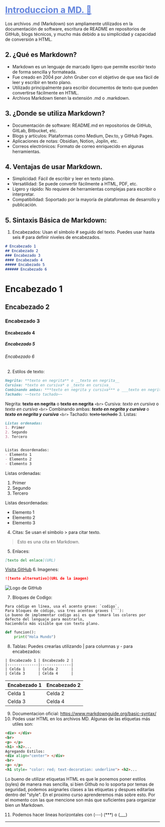 <h1 style = "color: #6485de ;text-decoration: underline "> Introduccion a MD. 📑</h1>
Los archivos .md (Markdown) son ampliamente utilizados en la documentación de software, escritura de README en repositorios de GitHub, blogs técnicos, y mucho más debido a su simplicidad y capacidad de conversión a HTML.

## 2. ¿Qué es Markdown?

- Markdown es un lenguaje de marcado ligero que permite escribir texto de forma sencilla y formateada.
- Fue creado en 2004 por John Gruber con el objetivo de que sea fácil de leer y escribir en texto plano.
- Utilizado principalmente para escribir documentos de texto que pueden convertirse fácilmente en HTML.
- Archivos Markdown tienen la extensión .md o .markdown.

## 3. ¿Donde se utiliza Markdown?

- Documentación de software: README.md en repositorios de GitHub, GitLab, Bitbucket, etc.
- Blogs y artículos: Plataformas como Medium, Dev.to, y GitHub Pages.
- Aplicaciones de notas: Obsidian, Notion, Joplin, etc.
- Correos electrónicos: Formato de correo enriquecido en algunas herramientas.

## 4. Ventajas de usar Markdown.

- Simplicidad: Fácil de escribir y leer en texto plano.
- Versatilidad: Se puede convertir fácilmente a HTML, PDF, etc.
- Ligero y rápido: No requiere de herramientas complejas para escribir o interpretar.
- Compatibilidad: Soportado por la mayoría de plataformas de desarrollo y publicación.

## 5. Sintaxis Básica de Markdown:

1. Encabezados: Usan el símbolo # seguido del texto. Puedes usar hasta seis # para definir niveles de encabezados.

```md
# Encabezado 1
## Encabezado 2
### Encabezado 3
#### Encabezado 4
##### Encabezado 5
###### Encabezado 6

```

# Encabezado 1

## Encabezado 2

### Encabezado 3

#### Encabezado 4

##### Encabezado 5

###### Encabezado 6

2. Estilos de texto:

```md
Negrita: **texto en negrita** o __texto en negrita__
Cursiva: *texto en cursiva* o _texto en cursiva_
Combinando ambas: ***texto en negrita y cursiva*** o ___texto en negrita y cursiva___
Tachado: ~~texto tachado~~
```

Negrita: **texto en negrita** o __texto en negrita__ `<br>`
Cursiva: *texto en cursiva* o _texto en cursiva_ `<br>`
Combinando ambas: ***texto en negrita y cursiva*** o ___texto en negrita y cursiva___ `<br>`
Tachado: ~~texto tachado~~
3. Listas:

```md
Listas ordenadas:
1. Primer
2. Segundo
3. Tercero


Listas desordenadas:
- Elemento 1
- Elemento 2
- Elemento 3
```

Listas ordenadas:

1. Primer
2. Segundo
3. Tercero

Listas desordenadas:

- Elemento 1
- Elemento 2
- Elemento 3

4. Citas: Se usan el símbolo > para citar texto.

> Esto es una cita en Markdown.

5. Enlaces:

```md
[texto del enlace](URL)

```

[Visita GitHub](https://github.com)
6. Imagenes:

```md
![texto alternativo](URL de la imagen)
```

![Logo de GitHub](https://github.githubassets.com/images/modules/logos_page/GitHub-Mark.png)

7. Bloques de Codigo:

```
Para código en línea, usa el acento grave: `codigo`.
Para bloques de código, usa tres acentos graves (```):
Lo bueno de implementar codigo asi es que tomará los colores por defecto del lenguaje para mostrarlo,
haciendolo más visible que con texto plano.
```

```python
def funcion():
    print("Hola Mundo")
```

8. Tablas: Puedes crearlas utilizando | para columnas y - para encabezados:

```
| Encabezado 1 | Encabezado 2 |
|--------------|--------------|
| Celda 1      | Celda 2      |
| Celda 3      | Celda 4      |
```

| Encabezado 1 | Encabezado 2 |
| ------------ | ------------ |
| Celda 1      | Celda 2      |
| Celda 3      | Celda 4      |

9. Documentacion oficial: https://www.markdownguide.org/basic-syntax/
10. Podes usar HTML en los archivos MD. Algunas de las etiquetas más utiles son:

```md
<div> </div>
<br>
<p> </p>
<h1> <h2>...
Agregando Estilos:
<div align="center"> </div>
<br>
<p> </p>
<h1 style= "color: red; text-decoration: underline"> <h2>...

```

Lo bueno de utilizar etiquetas HTML es que le ponemos poner estilos (syles) de manera mas sencilla, si bien Github no lo soporta por temas de seguridad, podemos asignarles clases a las etiquetas y despues editarlas dentro del "style". En el proximo curso aprenderemos más sobre esto. Por el momento con las que mencione son más que suficientes para organizar bien un Markdown.

11. Podemos hacer lineas horizontales con (---) (***) o (___)

---
